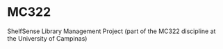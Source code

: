 # MC322
ShelfSense Library Management Project (part of the MC322 discipline at the University of Campinas)
